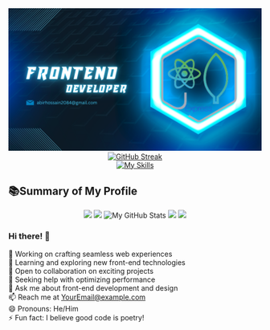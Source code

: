 <div align="center">
  <img src="https://github.com/Abirhossain2084/Abirhossain2084/blob/main/images/abir_git_cover.png?raw=true" alt="Web Developer">
</div>

<div align="center">
  <a href="https://git.io/streak-stats">
    <img src="https://github-readme-streak-stats.herokuapp.com?user=Abirhossain2084&theme=windows-dark&card_width=500" alt="GitHub Streak" />
  </a>
</div>

<div align="center">
  <a href="https://skillicons.dev/icons?i=js,html,css,wasm">
    <img src="https://skillicons.dev/icons?i=js,html,css,wasm" alt="My Skills">
  </a>
</div>




##  📚Summary of My Profile

<div align="center">



<img src="http://github-profile-summary-cards.vercel.app/api/cards/repos-per-language?username=Abirhossain2084&theme=dracula" width="400"/>

<img src="http://github-profile-summary-cards.vercel.app/api/cards/most-commit-language?username=Abirhossain2084&theme=dracula" width="400"/>

  <img src="http://github-profile-summary-cards.vercel.app/api/cards/stats?username=Abirhossain2084&theme=2077" alt="My GitHub Stats">

<img src="http://github-profile-summary-cards.vercel.app/api/cards/productive-time?username=Abirhossain2084&theme=dracula&utcOffset=8" width="400"/>
<img src="http://github-profile-summary-cards.vercel.app/api/cards/profile-details?username=Abirhossain2084&theme=dracula" width="900"/>
</div>

### Hi there! 👋

🔭 Working on crafting seamless web experiences  
🌱 Learning and exploring new front-end technologies  
👯 Open to collaboration on exciting projects  
🤔 Seeking help with optimizing performance  
💬 Ask me about front-end development and design  
📫 Reach me at [YourEmail@example.com](mailto:YourEmail@example.com)  
😄 Pronouns: He/Him  
⚡ Fun fact: I believe good code is poetry!
